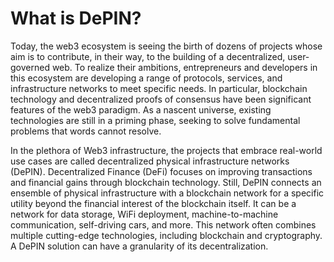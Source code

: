 # What is DePIN?

Today, the web3 ecosystem is seeing the birth of dozens of projects whose aim is to contribute, in their way, to the building of a decentralized, user-governed web. To realize their ambitions, entrepreneurs and developers in this ecosystem are developing a range of protocols, services, and infrastructure networks to meet specific needs. In particular, blockchain technology and decentralized proofs of consensus have been significant features of the web3 paradigm. As a nascent universe, existing technologies are still in a priming phase, seeking to solve fundamental problems that words cannot resolve.

In the plethora of Web3 infrastructure, the projects that embrace real-world use cases are called decentralized physical infrastructure networks (DePIN). Decentralized Finance (DeFi) focuses on improving transactions and financial gains through blockchain technology. Still, DePIN connects an ensemble of physical infrastructure with a blockchain network for a specific utility beyond the financial interest of the blockchain itself. It can be a network for data storage, WiFi deployment, machine-to-machine communication, self-driving cars, and more. This network often combines multiple cutting-edge technologies, including blockchain and cryptography. A DePIN solution can have a granularity of its decentralization.
